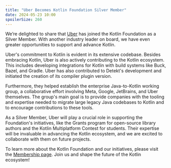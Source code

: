 ```yaml
---
title: "Uber Becomes Kotlin Foundation Silver Member"
date: 2024-05-23 10:00
spoilerSize: 260
---
```


We’re delighted to share that [Uber](https://www.uber.com/) has joined the Kotlin Foundation as a Silver Member. With another industry leader on board, we have even greater opportunities to support and advance Kotlin.

Uber's commitment to Kotlin is evident in its extensive codebase. Besides embracing Kotlin, Uber is also actively contributing to the Kotlin ecosystem. This includes developing integrations for Kotlin with build systems like Buck, Bazel, and Gradle. Uber has also contributed to Detekt's development and initiated the creation of its compiler plugin version.

Furthermore, they helped establish the enterprise Java-to-Kotlin working group, a collaborative effort involving Meta, Google, JetBrains, and Uber themselves. The group's main goal is to provide companies with the tooling and expertise needed to migrate large legacy Java codebases to Kotlin and to encourage contributions to these tools.

As a Silver Member, Uber will play a crucial role in supporting the Foundation's initiatives, like the Grants program for open-source library authors and the Kotlin Multiplatform Contest for students. Their expertise will be invaluable in advancing the Kotlin ecosystem, and we are excited to collaborate with them on future projects.

To learn more about the Kotlin Foundation and our initiatives, please visit the [Membership page](https://kotlinfoundation.org/join/). Join us and shape the future of the Kotlin ecosystem!
